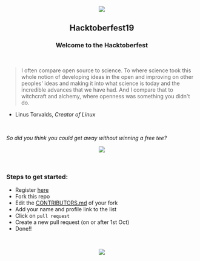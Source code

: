 <p align="center">
    <img src="./static/logo.png" />
    
    
    
    
</p>

<h2 align="center"> Hacktoberfest19 </h2>

<h3 align = "center" > Welcome to the Hacktoberfest </h3>

<br>

> I often compare open source to science. To where science took this whole notion of developing ideas in the open and improving on other peoples' ideas and making it into what science is today and the incredible advances that we have had. And I compare that to witchcraft and alchemy, where openness was something you didn't do.
- Linus Torvalds, *Creator of Linux*

<br>

*So did you think you could get away without winning a free tee?*

<p align="center">
<img src="./static/mona.gif" />
</p>

<br>

### Steps to get started:
* Register [here](https://hacktoberfest.digitalocean.com/)
* Fork this repo
* Edit the [CONTRIBUTORS.md](./CONTRIBUTORS.md) of your fork
* Add your name and profile link to the list 
* Click on `pull request` 
* Create a new pull request (on or after 1st Oct)
* Done!!

<br>

<p align="center">
<img src="./static/supercat.gif" />
</p>

